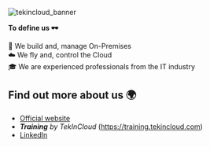 ![tekincloud_banner](https://user-images.githubusercontent.com/65868019/189355757-ed4f24a3-0633-40a6-8061-76e339dda4aa.png)


**To define us 🕶**

🔨 We build and, manage On-Premises<br>
☁️ We fly and, control the Cloud<br>
🎓 We are experienced professionals from the IT industry<br>


## Find out more about us 🌍

- [Official website](https://tekincloud.com/)
- ***Training** by TekInCloud* (https://training.tekincloud.com)
- [LinkedIn](https://www.linkedin.com/company/tekincloud/about/)
